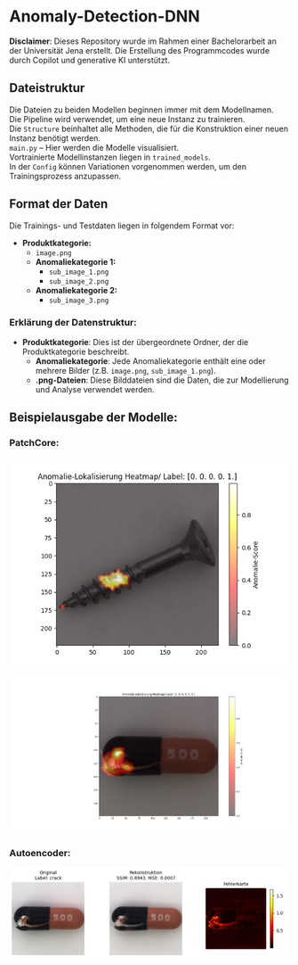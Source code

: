# Anomaly-Detection-DNN

**Disclaimer**: Dieses Repository wurde im Rahmen einer Bachelorarbeit an der Universität Jena erstellt. Die Erstellung des Programmcodes wurde durch Copilot und generative KI unterstützt.

## Dateistruktur

Die Dateien zu beiden Modellen beginnen immer mit dem Modellnamen.  
Die Pipeline wird verwendet, um eine neue Instanz zu trainieren.  
Die `Structure` beinhaltet alle Methoden, die für die Konstruktion einer neuen Instanz benötigt werden.  
`main.py` – Hier werden die Modelle visualisiert.  
Vortrainierte Modellinstanzen liegen in `trained_models`.  
In der `Config` können Variationen vorgenommen werden, um den Trainingsprozess anzupassen.

## Format der Daten

Die Trainings- und Testdaten liegen in folgendem Format vor:

- **Produktkategorie:**
  - `image.png`
  - **Anomaliekategorie 1:**
    - `sub_image_1.png`
    - `sub_image_2.png`
  - **Anomaliekategorie 2:**
    - `sub_image_3.png`

### Erklärung der Datenstruktur:
- **Produktkategorie**: Dies ist der übergeordnete Ordner, der die Produktkategorie beschreibt.
  - **Anomaliekategorie**: Jede Anomaliekategorie enthält eine oder mehrere Bilder (z.B. `image.png`, `sub_image_1.png`).
  - **.png-Dateien**: Diese Bilddateien sind die Daten, die zur Modellierung und Analyse verwendet werden.

## Beispielausgabe der Modelle:
### PatchCore:

![Anomalieerkennung einer Schraube](/example_images/Screw2.png)
 
![Anomalieerkennung einerKapsel](/example_images/capsule1.png)

### Autoencoder:
![Anomalieerkennung einer Kapsel](/example_images/Capsule_AE.png)
